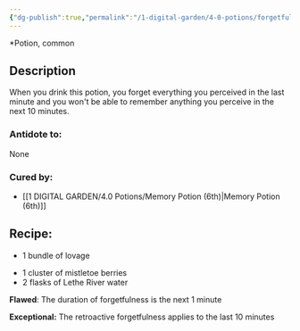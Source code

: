 ```yaml
---
{"dg-publish":true,"permalink":"/1-digital-garden/4-0-potions/forgetfulness-potion-1st/","tags":["potion","yr1","common"]}
---
```


*Potion, common 

## Description

When you drink this potion, you forget everything you perceived in the last minute and you won't be able to remember anything you perceive in the next 10 minutes.

### Antidote to: 
None

### Cured by:
- [[1 DIGITAL GARDEN/4.0 Potions/Memory Potion (6th)\|Memory Potion (6th)]]

## Recipe:

- 1 bundle of lovage
* 1 cluster of mistletoe berries
* 2 flasks of Lethe River water

**Flawed**:
The duration of forgetfulness is the next 1 minute

**Exceptional:**
The retroactive forgetfulness applies to the last 10 minutes